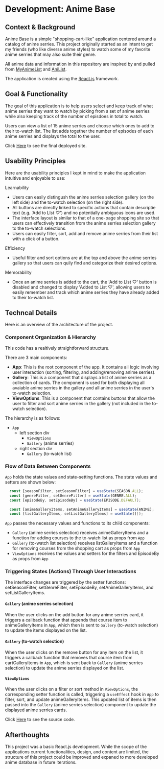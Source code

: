 # Development: Anime Base

## Context & Background

Anime Base is a simple "shopping-cart-like" application centered around a catalog of anime serries. This project originally started as an intent to get my friends (who like diverse anime styles) to watch some of my favorite anime serries that may also suite their genre. 

All anime data and information in this repository are inspired by and pulled from [MyAnimeList](https://myanimelist.net/) and [AniList](https://anilist.co/search/anime). 

The application is created using the [React.js](https://reactjs.org/) framework. 

## Goal & Functionality 

The goal of this application is to help users select and keep track of what anime serries they want to watch by 
picking from a set of anime serries while also keeping track of the number of episdoes in total to watch. 

Users can view a list of 15 anime serries and choose which ones to add to their to-watch list. The list adds together the number of episodes of each anime serries and displays the total to the user.

Click [Here](https://teddybear333.github.io/Development/) to see the final deployed site. 

## Usability Principles 

Here are the usability principles I kept in mind to make the application intuitive and enjoyable to use:

Learnability
- Users can easily distingush the anime serries selection gallery (on the left side) and the to-watch selection (on the right side). 
- All buttons are directly linked to specific actions that contain descriptie text (e.g. 'Add to LIst ♡') and no potentially ambiguous icons are used. 
- The interface layout is similar to that of a one-page shopping site so that users can effectively transition from the anime serries selection gallery to the to-watch selections. 
- Users can easily filter, sort, add and remove anime serries from their list with a click of a button. 

Efficiency
- Useful filter and sort options are at the top and above the anime serries gallery so that users can quily find and categorize their desired options.

Memorability
- Once an anime serries is added to the cart, the 'Add to LIst ♡' button is disabled and changed to display 'Added to List ♡', allowing users to easily remember and track which anime serries they have already added to their to-watch list. 

## Techncal Details 

Here is an overview of the architecture of the project. 

### Component Organization & Hierarchy

This code has a realtively straightforward structure. 

There are 3 main components:
- **App**: This is the root component of the app. It contains all logic involving user interaction (sorting, filtering, and adding/removing anime serries).
- **Gallery**: This is a component that displays a list of anime serries as a collection of cards. The component is used for both displaying all avaiable anime serries in the gallery and all anime serries in the user's to-watch selection. 
- **ViewOptions**: This is a component that contains buttons that allow the user to filter and sort anime serries in the gallery (not included in the to-watch selection).

The hierarchy is as follows:
- `App`
  - left section div
    - `ViewOptions`
    - `Gallery` (anime serries)
  - right section div
    - `Gallery` (to-watch list)

### Flow of Data Between Components

`App` holds the state values and state-setting functions. The state values and setters are shown below:

```js
  const [seasonFilter, setSeasonFilter] = useState(SEASON.ALL);
  const [genreFilter, setGenreFilter] = useState(GENRE.ALL);
  const [episodeBy, setEpisodeBy] = useState(EPISODE.DEFAULT);
  
  const [animeGalleryItems, setAnimeGalleryItems] = useState(ANIME);
  const [listGalleryItems, setListGalleryItems] = useState([]);
```

`App` passes the necessary values and functions to its child components:
- `Gallery` (anime serries selection) receives animeGalleryItems and a function for adding courses to the to-watch list as props from `App`
- `Gallery` (to-watch list selection) receives listGalleryItems and a function for removing courses from the shopping cart as props from `App`
- `ViewOptions` receives the values and setters for the filters and EpisodeBy as props from `App`

### Triggering States (Actions) Through User Interactions

The interface changes are triggered by the setter functions: setSeasonFilter, setGenreFilter, setEpisodeBy, setAnimeGalleryItems, and setListGalleryItems.

#### `Gallery` (anime serries selection)
When the user clicks on the add button for any anime serries card, it triggers a callback function that appends that course item to animeGalleryItems in `App`, which then is sent to `Gallery` (to-watch selection) to update the items displayed on the list. 

#### `Gallery` (to-watch selection)
When the user clicks on the remove button for any item on the list, it triggers a callback function that removes that course item from cartGalleryItems in `App`, which is sent back to `Gallery` (anime serries selection) to update the anime serries displayed on the list.

#### `ViewOptions`
When the user clicks on a filter or sort method in `ViewOptions`, the corresponding setter function is called, triggering a `useEffect` hook in `App` to filter, sort, and update animeGalleryItems. This updated list of items is then passed into the `Gallery` (anime serries selection) component to update the displayed anime serries cards.

Click [Here](https://github.com/teddybear333/Development) to see the source code. 

## Afterthoughts 

This project was a basic React.js development. While the scope of the applications current functionalities, design, and content are limited, the structure of this project could be improved and expaned to more developed anime database in future iterations. 
